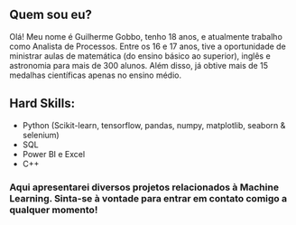 ## Quem sou eu?

Olá! Meu nome é Guilherme Gobbo, tenho 18 anos, e atualmente trabalho como Analista de Processos.
Entre os 16 e 17 anos, tive a oportunidade de ministrar aulas de matemática (do ensino básico ao superior), inglês e astronomia para mais de 300 alunos. 
Além disso, já obtive mais de 15 medalhas científicas apenas no ensino médio.

## Hard Skills:

- Python (Scikit-learn, tensorflow, pandas, numpy, matplotlib, seaborn & selenium)
- SQL
- Power BI e Excel
- C++

### Aqui apresentarei diversos projetos relacionados à Machine Learning. Sinta-se à vontade para entrar em contato comigo a qualquer momento!
